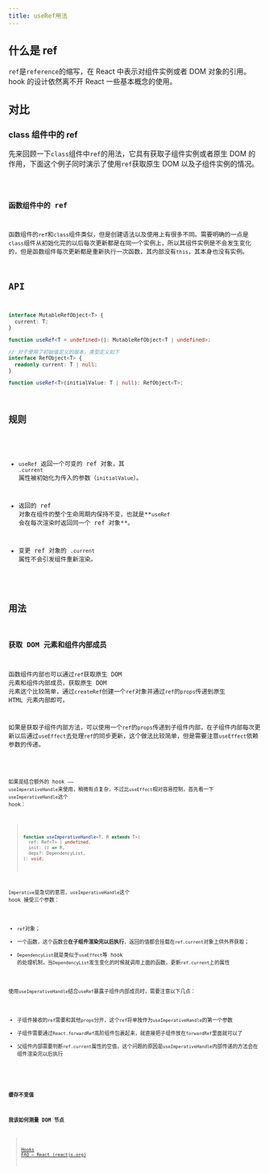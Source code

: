 ```yaml
---
title: useRef用法
---
```


## 什么是 ref

`ref`是`reference`的缩写，在 React 中表示对组件实例或者 DOM 对象的引用。hook 的设计依然离不开 React 一些基本概念的使用。

## 对比

### class 组件中的 ref

先来回顾一下`class`组件中`ref`的用法，它具有获取子组件实例或者原生 DOM 的作用，下面这个例子同时演示了使用`ref`获取原生 DOM 以及子组件实例的情况。

<code src="@/demo/hooks/useRef/ClassComp" />

### 函数组件中的 ref

函数组件的`ref`和`class`组件类似，但是创建语法以及使用上有很多不同。需要明确的一点是`class`组件从初始化完的以后每次更新都是在同一个实例上，所以其组件实例是不会发生变化的，但是函数组件每次更新都是重新执行一次函数，其内部没有`this`，其本身也没有实例。

## API

```typescript
interface MutableRefObject<T> {
  current: T;
}

function useRef<T = undefined>(): MutableRefObject<T | undefined>;

// 对于使用了初始值定义的版本，类型定义如下
interface RefObject<T> {
  readonly current: T | null;
}

function useRef<T>(initialValue: T | null): RefObject<T>;
```

## 规则

- `useRef` 返回一个可变的 ref 对象，其 `.current` 属性被初始化为传入的参数（`initialValue`）。

- 返回的 ref 对象在组件的整个生命周期内保持不变，也就是**`useRef` 会在每次渲染时返回同一个 ref 对象**。
- 变更 ref 对象的 `.current` 属性不会引发组件重新渲染。

## 用法

### 获取 DOM 元素和组件内部成员

函数组件内部也可以通过`ref`获取原生 DOM 元素和组件内部成员，获取原生 DOM 元素这个比较简单，通过`createRef`创建一个`ref`对象并通过`ref`的`props`传递到原生 HTML 元素内部即可。

如果是获取子组件内部方法，可以使用一个`ref`的`props`传递到子组件内部，在子组件内部每次更新以后通过`useEffect`去处理`ref`的同步更新，这个做法比较简单，但是需要注意`useEffect`依赖参数的传递。

<code src="@/demo/hooks/useRef/effectWithRef" />

如果是结合额外的 hook —— `useImperativeHandle`来使用，稍微有点复杂，不过比`useEffect`相对容易控制，首先看一下`useImperativeHandle`这个 hook：

> ```typescript
> function useImperativeHandle<T, R extends T>(
>   ref: Ref<T> | undefined,
>   init: () => R,
>   deps?: DependencyList,
> ): void;
> ```

`Imperative`是急切的意思，`useImperativeHandle`这个 hook 接受三个参数：

- `ref`对象；
- 一个函数，这个函数会**在子组件渲染完以后执行**，返回的值都会挂载在`ref.current`对象上供外界获取；
- `DependencyList`就是类似于`useEffect`等 hook 的处理机制，当`DependencyList`发生变化的时候就调用上面的函数，更新`ref.current`上的属性

使用`useImperativeHandle`结合`useRef`暴露子组件内部成员时，需要注意以下几点：

- 子组件接收的`ref`需要和其他`props`分开，这个`ref`将单独作为`useImperativeHandle`的第一个参数
- 子组件需要通过`React.forwardRef`高阶组件包裹起来，就直接把子组件放在`forwardRef`里面就可以了
- 父组件内部需要判断`ref.current`属性的空值，这个问题的原因是`useImperativeHandle`内部传递的方法会在组件渲染完以后执行

<code src="@/demo/hooks/useRef" />

### 缓存不变值

### 我该如何测量 DOM 节点

> [Hooks FAQ – React (reactjs.org)](https://zh-hans.reactjs.org/docs/hooks-faq.html#how-can-i-measure-a-dom-node)
